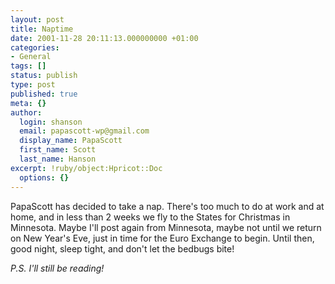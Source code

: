 ```yaml
---
layout: post
title: Naptime
date: 2001-11-28 20:11:13.000000000 +01:00
categories:
- General
tags: []
status: publish
type: post
published: true
meta: {}
author:
  login: shanson
  email: papascott-wp@gmail.com
  display_name: PapaScott
  first_name: Scott
  last_name: Hanson
excerpt: !ruby/object:Hpricot::Doc
  options: {}
---
```

<p>PapaScott has decided to take a nap. There's too much to do at work and at home, and in less than 2 weeks we fly to the States for Christmas in Minnesota. Maybe I'll post again from Minnesota, maybe not until we return on New Year's Eve, just in time for the Euro Exchange to begin. Until then, good night, sleep tight, and don't let the bedbugs bite!</p>
<p><i>P.S. I'll still be reading!</i></p>
